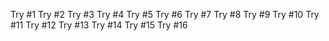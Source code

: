 Try #1
Try #2
Try #3
Try #4
Try #5
Try #6
Try #7
Try #8
Try #9
Try #10
Try #11
Try #12
Try #13
Try #14
Try #15
Try #16